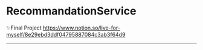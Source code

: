 # RecommandationService
✨Final Project
https://www.notion.so/live-for-myself/8e29ebd3ddf04795887084c3ab3f64d9
***
